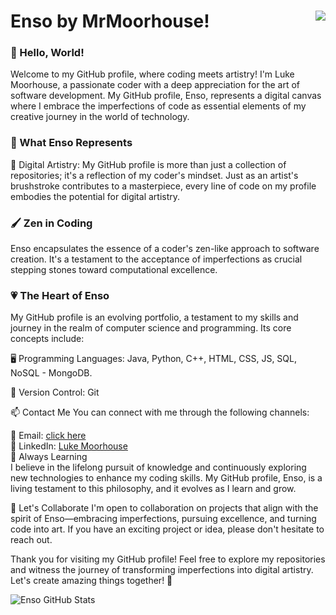 # Enso by MrMoorhouse!  <img align="right" src="https://komarev.com/ghpvc/?username=MrMoorhouse&show_icons=true&color=blue">

### 👋 Hello, World!
Welcome to my GitHub profile, where coding meets artistry! I'm Luke Moorhouse, a passionate coder with a deep appreciation for the art of software development. My GitHub profile, Enso, represents a digital canvas where I embrace the imperfections of code as essential elements of my creative journey in the world of technology.

### 🌟 What Enso Represents
🎨 Digital Artistry: My GitHub profile is more than just a collection of repositories; it's a reflection of my coder's mindset. Just as an artist's brushstroke contributes to a masterpiece, every line of code on my profile embodies the potential for digital artistry.

### 🖌️ Zen in Coding
Enso encapsulates the essence of a coder's zen-like approach to software creation. It's a testament to the acceptance of imperfections as crucial stepping stones toward computational excellence.

### 💗 The Heart of Enso
My GitHub profile is an evolving portfolio, a testament to my skills and journey in the realm of computer science and programming. Its core concepts include:

🖥️ Programming Languages: Java, Python, C++, HTML, CSS, JS, SQL, NoSQL - MongoDB.  

💼 Version Control: Git

📫 Contact Me
You can connect with me through the following channels:

📧 Email: [click here](lm678@uowmail.edu.au)  
💼 LinkedIn: [Luke Moorhouse](www.linkedin.com/in/lukemoorhouse)  
🌱 Always Learning  
I believe in the lifelong pursuit of knowledge and continuously exploring new technologies to enhance my coding skills. My GitHub profile, Enso, is a living testament to this philosophy, and it evolves as I learn and grow.

🤝 Let's Collaborate
I'm open to collaboration on projects that align with the spirit of Enso—embracing imperfections, pursuing excellence, and turning code into art. If you have an exciting project or idea, please don't hesitate to reach out.

Thank you for visiting my GitHub profile! Feel free to explore my repositories and witness the journey of transforming imperfections into digital artistry. Let's create amazing things together! 🚀

![Enso GitHub Stats](https://github-readme-stats.vercel.app/api?username=MrMoorhouse&show_icons=true&theme=dark)

